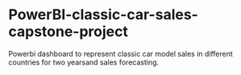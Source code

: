 # PowerBI-classic-car-sales-capstone-project
Powerbi dashboard to represent classic car model sales in different countries for two yearsand sales forecasting.
